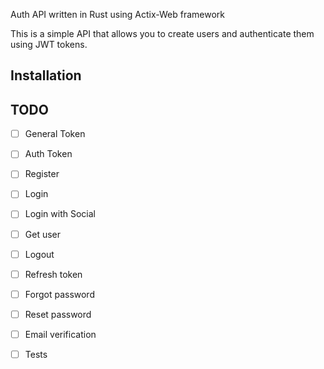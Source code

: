 Auth API written in Rust using Actix-Web framework

This is a simple API that allows you to create users and authenticate them using JWT tokens.

## Installation


## TODO
- [ ] General Token
- [ ] Auth Token
- [ ] Register
- [ ] Login
- [ ] Login with Social
- [ ] Get user
- [ ] Logout
- [ ] Refresh token
- [ ] Forgot password
- [ ] Reset password
- [ ] Email verification
- [ ] Tests


